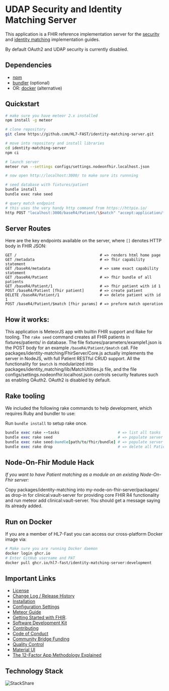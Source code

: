# UDAP Security and Identity Matching Server

This application is a FHIR reference implementation server for the [security](http://build.fhir.org/ig/HL7/fhir-udap-security-ig/) and [identity matching](http://build.fhir.org/ig/HL7/fhir-identity-matching-ig/) implementation guides.

By default OAuth2 and UDAP security is currently disabled.

## Dependencies
 - [npm](https://www.npmjs.com/)
 - [bundler](https://bundler.io/) (optional)
 - OR: [docker](https://www.docker.com/) (alternative)

## Quickstart
```bash
# make sure you have meteor 2.x installed
npm install -g meteor

# clone repository
git clone https://github.com/HL7-FAST/identity-matching-server.git

# move into repository and install libraries
cd identity-matching-server
npm ci

# launch server
meteor run --settings configs/settings.nodeonfhir.localhost.json

# now open http://localhost:3000/ to make sure its runnning

# seed database with fixtures/patient
bundle install
bundle exec rake seed

# query match endpoint
# this uses the very handy http command from https://httpie.io/
http POST "localhost:3000/baseR4/Patient/\$match" "accept:application/fhir+json" @fixtures/parameters/example1.json
```

## Server Routes

Here are the key endpoints available on the server, where `[]` denotes HTTP body in FHIR JSON:

```http
GET /                                     # => renders html home page
GET /metadata                             # => fhir capability statement
GET /baseR4/metadata                      # => same exact capability statement
GET /baseR4/Patient                       # => fhir bundle of all patients
GET /baseR4/Patient/1                     # => fhir patient with id 1
POST /baseR4/Patient [fhir patient]       # => create patient
DELETE /baseR4/Patient/1                  # => delete patient with id 1
POST /baseR4/Patient/$match [fhir params] # => preform match operation
```

## How it works:

This application is MeteorJS app with builtin FHIR support and Rake for tooling. The `rake seed` command creates all FHIR patients in fixtures/patients/ in database. The file fixtures/parameters/example1.json is the POST body for an example `/baseR4/Patient/$match` call. File packages/identity-matching/FhirServer/Core.js actually implements the server in NodeJS, with full Patient RESTful CRUD support. All the functionality for `$match` is modularized into packages/identity_matching/lib/MatchUtilties.js file, and the file configs/settings.nodeonfhir.localhost.json controls security features such as enabling OAuth2. OAuth2 is disabled by default.

## Rake tooling
We included the following rake commands to help development, which requires Ruby and bundler to use:

Run `bundle install` to setup rake once.

```ruby
bundle exec rake --tasks                          # => list all tasks
bundle exec rake seed                             # => populate server with all FHIR resources in fixtures/patients/
bundle exec rake seed:bundle[path/to/fhir/bundle] # => populate server with all Patient resources in a give FHIR Bundle JSON file
bundle exec rake drop                             # => delete all Patients on server
```

## Node-On-Fhir Module Hack
_If you want to have Patient matching as a module on an existing Node-On-Fhir server:_

Copy packages/identity-matching into my-node-on-fhir-server/packages/ as drop-in for clinical:vault-server for providing core FHIR R4 functionality and run meteor add clinical:vault-server. You should get a message saying its already added.

## Run on Docker
If you are a member of HL7-Fast you can access our cross-platform Docker image via:
```bash
# Make sure you are running Docker daemon
docker login ghcr.io
# Enter GitHub username and PAT
docker pull ghcr.io/hl7-fast/identity-matching-server:development
```

## Important Links
- [License](https://github.com/symptomatic/node-on-fhir/blob/master/LICENSE.md)
- [Change Log / Release History](https://github.com/symptomatic/node-on-fhir/releases)  
- [Installation](https://github.com/symptomatic/node-on-fhir/blob/master/INSTALLATION.md)  
- [Configuration Settings](https://github.com/symptomatic/node-on-fhir/blob/master/API.md)  
- [Meteor Guide](https://guide.meteor.com/)
- [Getting Started with FHIR](https://www.hl7.org/fhir/modules.html).
- [Software Development Kit](https://github.com/symptomatic/software-development-kit)
- [Contributing](https://github.com/symptomatic/node-on-fhir/blob/master/CONTRIBUTING.md)  
- [Code of Conduct](https://github.com/symptomatic/node-on-fhir/blob/master/CODE_OF_CONDUCT.md)  
- [Community Bridge Funding](https://funding.communitybridge.org/projects/node-on-fhir)  
- [Quality Control](https://circleci.com/gh/symptomatic/node-on-fhir)  
- [Material UI](https://material-ui.com/store/) 
- [The 12-Factor App Methodology Explained](https://www.bmc.com/blogs/twelve-factor-app/)  

## Technology Stack

![StackShare](https://user-images.githubusercontent.com/675910/143241422-a9d13558-0665-4e87-8f25-8257b4fcd393.png)

